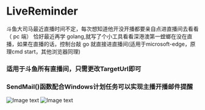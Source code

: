 # LiveReminder
斗鱼大司马最近直播时间不定，每次想知道他开没开播都要亲自点进直播间去看看（ pc 端）
恰好最近再学 golang,就写了个小工具看看深港澳第一螳螂在没在直播，如果在直播的话，控制台敲 go 就直接进直播间(适用于microsoft-edge，原理cmd start，其他浏览器同理)
### 适用于斗鱼所有直播间，只需更改TargetUrl即可
### SendMail()函数配合Windows计划任务可以实现主播开播邮件提醒
![Image text](https://github.com/cs-zhuxudong/LiveReminder/blob/master/img/1.jpg)
![Image text](https://github.com/cs-zhuxudong/LiveReminder/blob/master/img/2.png)

